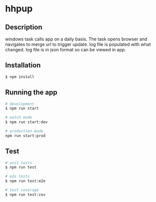 # hhpup

## Description

windows task calls app on a daily basis.  The task opens browser and navigates to merge url to trigger update.
log file is populated with what changed.  log file is in json format so can be viewed in app.

## Installation

```bash
$ npm install
```

## Running the app

```bash
# development
$ npm run start

# watch mode
$ npm run start:dev

# production mode
npm run start:prod
```

## Test

```bash
# unit tests
$ npm run test

# e2e tests
$ npm run test:e2e

# test coverage
$ npm run test:cov
```

